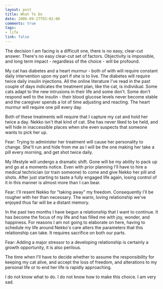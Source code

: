 ```yaml
--- 
layout: post
title: What To Do
date: 2006-09-27T03:02:00
comments: true
tags:
- life
link: false
---
```

The decision I am facing is a difficult one, there is no easy, clear-cut answer. There's no easy clear-cut set of factors. Objectivity is impossible, and long term impact - regardless of the choice - will be profound.

My cat has diabetes and a heart murmur - both of with will require constant daily intervention upon my part if she is to live. The diabetes will require twice daily insulin injections. All the online literature I've read in the past couple of days indicates the treatment plan, like the cat, is individual. Some cats adapt to the new intrusions in their life and some don't. Some don't respond well to the insulin - their blood glucose levels never become stable and the caregiver spends a lot of time adjusting and reacting. The heart murmur will require one pill every day.

Both of these treatments will require that I capture my cat and hold her twice a day. Nekko isn't that kind of cat. She has never liked to be held, and will hide in inaccessible places when she even suspects that someone wants to pick her up.

Fear: Trying to administer her treatment will cause her personality to change. She'll run and hide from me as I will be the one making her take a pill every morning, and get shot twice daily.

My lifestyle will undergo a dramatic shift. Gone will be my ability to pack up and go at a moments notice. Even with prior planning I'll have to hire a medical technician (or train someone) to come and give Nekko her pill and shots. After just starting to taste a fully engaged life again, losing control of it in this manner is almost more than I can bear.

Fear: I'll resent Nekko for "taking away" my freedom. Consequently I'll be rougher with her than necessary. The warm, loving relationship we've enjoyed thus far will be a distant memory.

In the past two months I have begun a relationship that I want to continue. It has become the focus of my life and has filled me with joy, wonder, and happiness. For reasons I am not going to elaborate on here, having to schedule my life around Nekko's care alters the parameters that this relationship can take. It requires sacrifice on both our parts.

Fear: Adding a major stressor to a developing relationship is certainly a growth opportunity, it is also perilous.

The time when I'll have to decide whether to assume the responsibility for keeping my cat alive, and accept the loss of freedom, and alterations to my personal life or to end her life is rapidly approaching.

I do not know what to do. I do not know how to make this choice. I am very sad.
